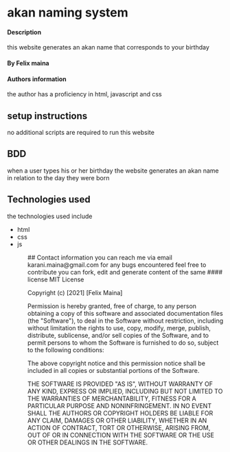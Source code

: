 # akan naming system

#### Description
this website generates an akan name  that  corresponds to your birthday
#### By Felix maina
#### Authors information
the author has a proficiency in html, javascript and css
## setup instructions
no additional  scripts are required to run this website
## BDD
when a user types his or her birthday  the website generates an akan name in relation to the day they were born
## Technologies used
the technologies used include 
<ul>
   <li>html</li>
   <li>css</li>         
   <li>js</li>
<ul>
## Contact information
you can reach me  via email karani.maina@gmail.com for any bugs encountered
feel free to contribute 
you can fork, edit and generate content of the same
#### license
MIT License

Copyright (c) [2021] [Felix Maina]

Permission is hereby granted, free of charge, to any person obtaining a copy
of this software and associated documentation files (the "Software"), to deal
in the Software without restriction, including without limitation the rights
to use, copy, modify, merge, publish, distribute, sublicense, and/or sell
copies of the Software, and to permit persons to whom the Software is
furnished to do so, subject to the following conditions:

The above copyright notice and this permission notice shall be included in all
copies or substantial portions of the Software.

THE SOFTWARE IS PROVIDED "AS IS", WITHOUT WARRANTY OF ANY KIND, EXPRESS OR
IMPLIED, INCLUDING BUT NOT LIMITED TO THE WARRANTIES OF MERCHANTABILITY,
FITNESS FOR A PARTICULAR PURPOSE AND NONINFRINGEMENT. IN NO EVENT SHALL THE
AUTHORS OR COPYRIGHT HOLDERS BE LIABLE FOR ANY CLAIM, DAMAGES OR OTHER
LIABILITY, WHETHER IN AN ACTION OF CONTRACT, TORT OR OTHERWISE, ARISING FROM,
OUT OF OR IN CONNECTION WITH THE SOFTWARE OR THE USE OR OTHER DEALINGS IN THE
SOFTWARE.




